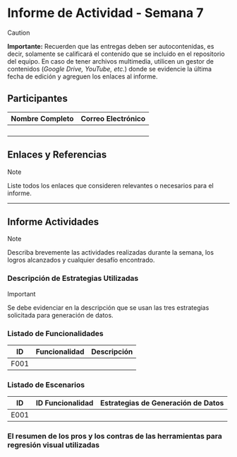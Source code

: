 # Informe de Actividad - Semana 7

> [!CAUTION]
> **Importante:** Recuerden que las entregas deben ser autocontenidas, es decir, solamente se calificará el contenido que se incluido en el repositorio del equipo. En caso de tener archivos multimedia, utilicen un gestor de contenidos (_Google Drive, YouTube, etc._) donde se evidencie la última fecha de edición y agreguen los enlaces al informe.

## Participantes

| Nombre Completo       | Correo Electrónico         |
|-----------------------|----------------------------|
|                       |                            |
|                       |                            |
|                       |                            |
|                       |                            |


## Enlaces y Referencias
> [!NOTE]
> Liste todos los enlaces que consideren relevantes o necesarios para el informe.


---

## Informe Actividades

> [!NOTE]
> Describa brevemente las actividades realizadas durante la semana, los logros alcanzados y cualquier desafío encontrado.

### Descripción de Estrategias Utilizadas

> [!IMPORTANT]
> Se debe evidenciar en la descripción que se usan las tres estrategias solicitada para generación de datos.


### Listado de Funcionalidades

| ID    | Funcionalidad                 | Descripción                                           |
|-------|-------------------------------|-------------------------------------------------------|
| F001  |                               |                                                       |


### Listado de Escenarios

| ID    | ID Funcionalidad  | Estrategias de Generación de Datos    |
|-------|-------------------|---------------------------------------|
| E001  |                   |                                       |


### El resumen de los pros y los contras de las herramientas para regresión visual utilizadas
